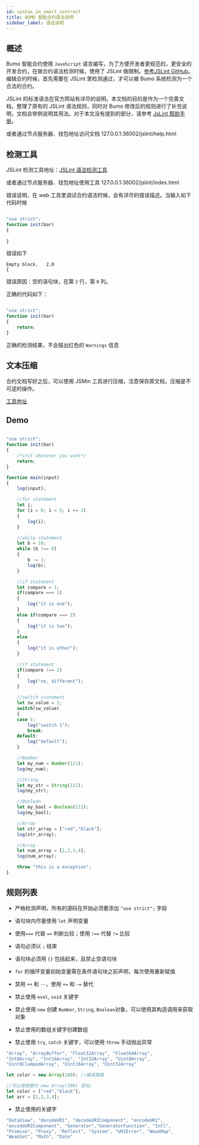 ```yaml
---
id: syntax_in_smart_contract
title: BUMO 智能合约语法说明
sidebar_label: 语法说明
---
```


## 概述
Bumo 智能合约使用 `JaveScript` 语言编写，为了方便开发者更规范的，更安全的开发合约，在做合约语法检测时候，使用了 JSLint 做限制。[参考JSLint GitHub](https://github.com/bumoproject/bumo/tree/master/src/web/jslint)。编辑合约时候，首先需要在 JSLint 里检测通过，才可以被 Bumo 系统检测为一个合法的合约。

JSLint 的标准语法在官方网站有详尽的说明。本文档的目的是作为一个完善文档，整理了原有的 JSLint 语法规则，同时对 Bumo 修改后的规则进行了补充说明，文档会举例说明其用法。对于本文没有提到的部分，请参考 [JsLint 帮助手册](http://jslint.bumocdn.com/help.html)。

或者通过节点服务器、钱包地址访问文档 127.0.0.1:36002/jslint/help.html

## 检测工具
   JSLint 检测工具地址：[JSLint 语法检测工具](http://jslint.bumocdn.com "JSLint 语法检测工具")

   或者通过节点服务器、钱包地址使用工具 127.0.0.1:36002/jslint/index.html

错误说明，在 web 工具里调试合约语法时候，会有详尽的错误描述。当输入如下代码时候

```javascript

"use strict";
function init(bar)
{
    
}
```

错误如下

```
Empty block.   2.0
{
```

错误原因：空的语句块，在第 `2` 行，第 `0` 列。

正确的代码如下：

```javascript

"use strict";
function init(bar)
{
    return;    
}
```

正确的检测结果，不会报出红色的 `Warnings` 信息

## 文本压缩
合约文档写好之后，可以使用 JSMin 工具进行压缩，注意保存原文档，压缩是不可逆的操作。

[工具地址](https://github.com/bumoproject/bumo/tree/master/deploy/jsmin)

## Demo
```javascript

"use strict";
function init(bar)
{
    /*init whatever you want*/
    return;
}

function main(input) 
{
    log(input);

    //for statement
    let i;
    for (i = 0; i < 5; i += 1) 
    {
        log(i);
    }

    //while statement
    let b = 10;
    while (b !== 0) 
    {
        b -= 1;
        log(b);
    }

    //if statement
    let compare = 1;
    if(compare === 1)
    {
        log("it is one");
    }
    else if(compare === 2)
    {
        log("it is two");
    }
    else
    {
        log("it is other");
    }

    //if statement
    if(compare !== 2)
    {
        log("no, different");
    }

    //switch statement
    let sw_value = 1;
    switch(sw_value)
    {
    case 1:
        log("switch 1");
        break;
    default:
        log("default");
    }

    //Number
    let my_num = Number(111);
    log(my_num);

    //String
    let my_str = String(111);
    log(my_str);

    //Boolean
    let my_bool = Boolean(111);
    log(my_bool);

    //Array
    let str_array = ["red","black"]; 
    log(str_array);

    //Array
    let num_array = [1,2,3,4];
    log(num_array);

    throw "this is a exception";
}
```

## 规则列表

- 严格检测声明，所有的源码在开始必须要添加 `"use strict";` 字段

- 语句块内尽量使用 `let` 声明变量

- 使用`===` 代替 `==` 判断比较；使用 `!==` 代替 `!=` 比较

- 语句必须以 `;` 结束

- 语句块必须用 `{}` 包括起来，且禁止空语句块

- `for` 的循环变量初始变量需在条件语句块之前声明，每次使用重新赋值

- 禁用 `++` 和 `--`，使用 `+=` 和 `-=` 替代

- 禁止使用 `eval`, `void` 关键字

- 禁止使用 `new` 创建 `Number`, `String`, `Boolean`对象，可以使用其构造调用来获取对象

- 禁止使用的数组关键字创建数组

- 禁止使用 `try`, `catch` 关键字，可以使用 `throw` 手动抛出异常

```javascript
"Array", "ArrayBuffer", "Float32Array", "Float64Array", 
"Int8Array", "Int16Array", "Int32Array", "Uint8Array", 
"Uint8ClampedArray", "Uint16Array", "Uint32Array"

let color = new Array(100); //编译报错

//可以使用替代 new Array(100) 语句;
let color = ["red","black"]; 
let arr = [1,2,3,4];
```

- 禁止使用的关键字
```javascript
"DataView", "decodeURI", "decodeURIComponent", "encodeURI", 
"encodeURIComponent", "Generator","GeneratorFunction", "Intl", 
"Promise", "Proxy", "Reflect", "System", "URIError", "WeakMap", 
"WeakSet", "Math", "Date"
```
